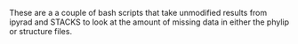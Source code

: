 These are a a couple of bash scripts that take unmodified results from ipyrad and STACKS to look at the amount of missing data in either the phylip or structure files.
